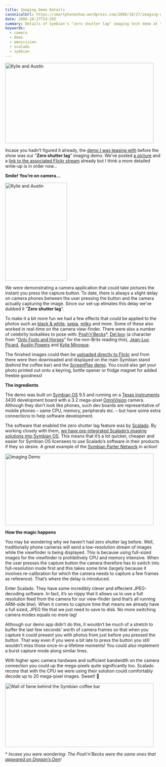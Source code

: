 ```yaml
---
title: Imaging Demo Details
canonicalUrl: https://smartphoneshow.wordpress.com/2008/10/27/imaging-demo-details/
date: 2008-10-27T14:29Z
summary: Details of Symbian's "zero shutter lag" imaging tech demo at the smartphone show
keywords:
  - camera
  - demo
  - omnivision
  - scalado
  - symbian
---
```

<a href="https://www.flickr.com/photos/james_nash/2964241508/"><img src="/media/smartphone-show-2008/kylie_and_austin.jpg" alt="Kylie and Austin" width="480" height="259"></a>

Incase you hadn’t figured it already, the [demo I was teasing with](/blog/2008/10/02/can-you-tell/) before the show was our “**Zero shutter lag**” imaging demo. We’ve posted [a picture](https://smartphoneshow.wordpress.com/2008/10/20/imaging-demo/) and a [link to the associated Flickr stream](/blog/2008/10/21/imaging-demo-photos/) already but I think a more detailed write-up is in order now…

**Smile! You’re on camera…**

<a href="https://www.flickr.com/photos/james_nash/2962061576/" class="inset-img"><img src="/media/smartphone-show-2008/demo_hardware.jpg" alt="Kylie and Austin" width="200" height="316"></a>

We were demonstrating a camera application that could take pictures the instant you press the capture button. To date, there is always a slight delay on camera phones between the user pressing the button and the camera actually capturing the image. Since our set-up elimates this delay we’ve dubbed it “**Zero shutter lag**“.

To make it a bit more fun we had a few effects that could be applied to the photos such as [black & white](https://www.flickr.com/photos/30945601@N03/2961407346/in/set-72157608257896420/), [sepia](https://www.flickr.com/photos/30945601@N03/2961533278/in/set-72157608257896420/), [milky](https://www.flickr.com/photos/30945601@N03/2964831668/) and more. Some of these also worked in real-time on the camera view-finder. There were also a number of celebrity lookalikes to pose with: [Posh’n’Becks](https://www.flickr.com/photos/30945601@N03/2961092681/in/set-72157608257896420/)*, [Del boy](https://www.flickr.com/photos/30945601@N03/2961786414/in/set-72157608257896420/) (a character from “[Only Fools and Horses](https://en.wikipedia.org/wiki/Only_Fools_and_Horses)” for the non-Brits reading this), [Jean-Luc Picard](https://www.flickr.com/photos/30945601@N03/2963589599/in/set-72157608286205035/), [Austin Powers](https://www.flickr.com/photos/30945601@N03/2964074188/in/set-72157608286205035/) and [Kylie Minogue](https://www.flickr.com/photos/30945601@N03/2963357625/in/set-72157608286205035/).

The finished images could then be [uploaded directly to Flickr](http://www.flickr.com/photos/30945601@N03/) and from there were then downloaded and displayed on the main Symbian stand (behind the coffee bar) and the [ScreenPlay demo](/blog/2008/10/23/screenplay-demos/). You could also get your photo printed out onto a keyring, bottle opener or fridge magnet for added freebie goodness!

**The ingredients**

The demo was built on [Symbian OS](https://web.archive.org/web/20081024221147/http://www.symbian.com/symbianos/) 9.5 and running on a [Texas Instruments](https://www.ti.com/) 3430 development board with a 3.2 mega-pixel [OmniVision](https://www.ovt.com/) camera. Although they don’t look like phones, such dev boards are representative of mobile phones – same CPU, memory, peripherals etc. – but have some extra connections to help software development.

The software that enabled the zero shutter lag feature was by [Scalado](https://web.archive.org/web/20081013083502/http://www.scalado.com/m4n/). By working closely with them, [we have pre-integrated Scalado’s imaging solutions into Symbian OS](https://web.archive.org/web/20081201033745/http://www.scalado.com:80/news/newsview/artikel/scalado-announces-first-ever-live-demo-of-new-imaging-technology-at-the-symbian-smartphone-show/). This means that it’s a lot quicker, cheaper and easier for Symbian OS licensees to use Scalado’s software in their products if they so desire. A great example of the [Symbian Parter Network](https://web.archive.org/web/20081026031957/http://www.symbian.com/partner/) in action!

<a href="https://www.flickr.com/photos/james_nash/2961218659/"><img src="/media/smartphone-show-2008/imaging_demo.jpg" alt="Imaging Demo" width="480" height="231"></a>

**How the magic happens**

You may be wondering why we haven’t had zero shutter lag before. Well, traditionally phone cameras will send a low-resolution stream of images while the viewfinder is being displayed. This is because using full-sized images for the viewfinder is prohibitively CPU and memory intensive. When the user presses the capture button the camera therefore has to switch into full-resolution mode first and this takes some time (largely because it involves re-calibration for which the camera needs to capture a few frames as reference). That’s where the delay is introduced.

Enter Scalado. They have some incredibly clever and effecient JPEG-decoding software. In fact, it’s so nippy that it allows us to use a full resolution feed from the camera for our view-finder (and that’s all running ARM-side btw). When it comes to capture time that means we already have a full sized, JPEG file that we just need to save to disk. No more switching camera modes equals no more lag!

Although our demo app didn’t do this, it wouldn’t be much of a stretch to buffer the last few seconds’ worth of camera frames so that when you capture it could present you with photos from just before you pressed the button. That way even if you were a bit late to press the button you still wouldn’t miss those once-in-a-lifetime moments! You could also implement a burst capture mode along similar lines.

With higher spec camera hardware and sufficient bandwidth on the camera connection you could up the mega-pixels quite significantly too. Scalado recons that with the CPU we were using their solution could comfortably decode up to 20 mega-pixel images. Sweet! 🙂

<a href="https://www.flickr.com/photos/james_nash/2962064230/"><img src="/media/smartphone-show-2008/coffee.jpg" alt="Wall of fame behind the Symbian coffee bar" width="480" height="206"></a>

\* _Incase you were wondering: The Posh’n’Becks were the same ones that [appeared on Dragon’s Den](https://www.bbc.co.uk/programmes/b0084jc5)!_
